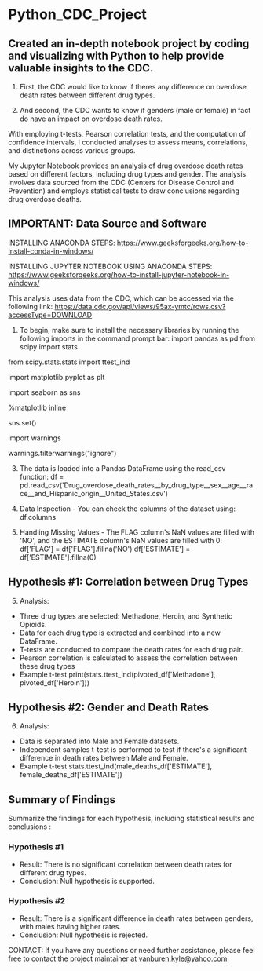 # Python_CDC_Project

## Created an in-depth notebook project by coding and visualizing with Python to help provide valuable insights to the CDC. 

1. First, the CDC would like to know if theres any difference on overdose death rates between different drug types.

2. And second, the CDC wants to know if genders (male or female) in fact do have an impact on overdose death rates.

With employing t-tests, Pearson correlation tests, and the computation of confidence intervals, I conducted analyses to assess means, correlations, and distinctions across various groups.

My Jupyter Notebook provides an analysis of drug overdose death rates based on different factors, including drug types and gender.
The analysis involves data sourced from the CDC (Centers for Disease Control and Prevention) and employs statistical tests to draw conclusions regarding drug overdose deaths.


## IMPORTANT: Data Source and Software

INSTALLING ANACONDA STEPS: https://www.geeksforgeeks.org/how-to-install-conda-in-windows/

INSTALLING JUPYTER NOTEBOOK USING ANACONDA STEPS: https://www.geeksforgeeks.org/how-to-install-jupyter-notebook-in-windows/

This analysis uses data from the CDC, which can be accessed via the following link:
https://data.cdc.gov/api/views/95ax-ymtc/rows.csv?accessType=DOWNLOAD

1. To begin, make sure to install the necessary libraries by running the following imports in the command prompt bar: import pandas as pd
 from scipy import stats

  from scipy.stats.stats import ttest_ind
 
  import matplotlib.pyplot as plt
 
  import seaborn as sns
 
  %matplotlib inline

  sns.set()
 
  import warnings
 
   warnings.filterwarnings("ignore")

3. The data is loaded into a Pandas DataFrame using the read_csv function: df = pd.read_csv('Drug_overdose_death_rates__by_drug_type__sex__age__race__and_Hispanic_origin__United_States.csv')

4. Data Inspection - You can check the columns of the dataset using: df.columns

5. Handling Missing Values - The FLAG column's NaN values are filled with 'NO', and the ESTIMATE column's NaN values are filled with 0:
 df['FLAG'] = df['FLAG'].fillna('NO')
 df['ESTIMATE'] = df['ESTIMATE'].fillna(0)

## Hypothesis #1: Correlation between Drug Types

5. Analysis:
- Three drug types are selected: Methadone, Heroin, and Synthetic Opioids.
- Data for each drug type is extracted and combined into a new DataFrame.
- T-tests are conducted to compare the death rates for each drug pair.
- Pearson correlation is calculated to assess the correlation between these drug types
- Example t-test
print(stats.ttest_ind(pivoted_df['Methadone'], pivoted_df['Heroin']))



## Hypothesis #2: Gender and Death Rates
6. Analysis:
 - Data is separated into Male and Female datasets.
 - Independent samples t-test is performed to test if there's a significant difference in death rates between Male and Female.
 - Example t-test
  stats.ttest_ind(male_deaths_df['ESTIMATE'], female_deaths_df['ESTIMATE'])

  
## Summary of Findings
Summarize the findings for each hypothesis, including statistical results and conclusions : 
### Hypothesis #1
- Result: There is no significant correlation between death rates for different drug types.
- Conclusion: Null hypothesis is supported.

### Hypothesis #2
- Result: There is a significant difference in death rates between genders, with males having higher rates.
- Conclusion: Null hypothesis is rejected.

CONTACT: If you have any questions or need further assistance, please feel free to contact the project maintainer at vanburen.kyle@yahoo.com.
